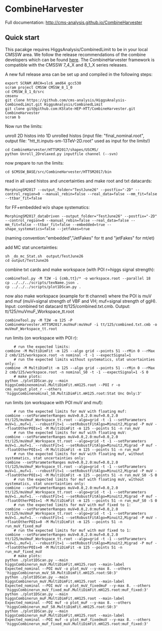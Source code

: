 # CombineHarvester

Full documentation: http://cms-analysis.github.io/CombineHarvester

## Quick start

This pacakge requires HiggsAnalysis/CombinedLimit to be in your local CMSSW area. We follow the release recommendations of the combine developers which can be found [here](https://cms-hcomb.gitbooks.io/combine/content/part1/#for-end-users-that-dont-need-to-commit-or-do-any-development). The CombineHarvester framework is  compatible with the CMSSW 7_4_X and 8_1_X series releases.

A new full release area can be set up and compiled in the following steps:

    export SCRAM_ARCH=slc6_amd64_gcc530
    scram project CMSSW CMSSW_8_1_0
    cd CMSSW_8_1_0/src
    cmsenv
    git clone https://github.com/cms-analysis/HiggsAnalysis-CombinedLimit.git HiggsAnalysis/CombinedLimit
    git clone git@github.com:KState-HEP-HTT/CombineHarvester.git CombineHarvester
    scram b


Now run the limits:

unroll 2D histos into 1D unrolled histos (input file: "final_nominal.root", output file: "htt_tt.inputs-sm-13TeV-2D.root" used as input for the limits!)

    cd CombineHarvester/HTTSM2017/shapes/USCMS/
    python Unroll_2Drelaxed.py inputfile channel (--svn)

now prepare to run the limits:
    
    cd $CMSSW_BASE/src/CombineHarvester/HTTSM2017/bin

read in all used histos and uncertainties and make root and txt datacards:
    
    MorphingSM2017 --output_folder="TestJune26" --postfix="-2D" --control_region=0 --manual_rebin=false --real_data=false --mm_fit=false --ttbar_fit=false
    
for FF+embedded w/o shape systematics:

    MorphingSM2017_dataDriven --output_folder="TestJune26" --postfix="-2D" --control_region=0 --manual_rebin=false --real_data=false --mm_fit=false --ttbar_fit=false --embedded=true --shape_systematics=false --jetfakes=true

(naming convention:"embedded","JetFakes" for tt and "jetFakes" for mt/et)

add MC stat uncertainties:
    
    sh _do_mc_Stat.sh  output/TestJune26
    cd output/TestJune26

combine txt cards and make workspace (with POI r=higgs signal strength):
    
    combineTool.py -M T2W -i {cmb,tt}/* -o workspace.root --parallel 18
    cp ../../../scripts/texName.json .
    cp ../../../scripts/plot1DScan.py .

now also make workspace (example for tt channel) where the POI is muV and muf (muV=signal strength of VBF and VH; muf=signal strength of ggH). Input: combined txt datacard tt/125/combined.txt.cmb. Output: tt/125/muVmuF_Workspace_tt.root
    
    combineTool.py -M T2W -m 125 -P CombineHarvester.HTTSM2017.muVmuF:muVmuF -i tt/125/combined.txt.cmb -o muVmuF_Workspace_tt.root
    
run limits (on workspace with POI r):
        
        # run the expected limits:
    combine -M MultiDimFit -m 125 --algo grid --points 51 --rMin 0 --rMax 2 cmb/125/workspace.root -n nominal -t -1 --expectSignal=1
        # run the expected limits without systematics, stat uncertainties only:
    combine -M MultiDimFit -m 125 --algo grid --points 51 --rMin 0 --rMax 2 cmb/125/workspace.root -n nominal_S0 -t -1 --expectSignal=1 -S 0
        # make plots:
    python ./plot1DScan.py --main higgsCombinenominal.MultiDimFit.mH125.root --POI r -o cms_output_plot_r --others 'higgsCombinenominal_S0.MultiDimFit.mH125.root:Stat Unc Only:3'
    
run limits (on workspace with POI muV and muf):

        # run the expected limits for muV with floating muf:
    combine --setParameterRanges muV=0.0,2.0:muf=0.0,2.0 tt/125/muVmuF_Workspace_tt.root --algo=grid -t -1 --setParameters muV=1.,muf=1. --robustFit=1 --setRobustFitAlgo=Minuit2,Migrad -P muV --floatOtherPOIs=1 -M MultiDimFit -m 125 --points 51 -n run_muV
        # run the expected limits for muf with floating muV:
    combine --setParameterRanges muV=0.0,2.0:muf=0.0,2.0 tt/125/muVmuF_Workspace_tt.root --algo=grid -t -1 --setParameters muV=1.,muf=1. --robustFit=1 --setRobustFitAlgo=Minuit2,Migrad -P muf --floatOtherPOIs=1 -M MultiDimFit -m 125 --points 51 -n run_muF
        # run the expected limits for muV with floating muf, without systematics, stat uncertainties only:    
    combine --setParameterRanges muV=0.0,2.0:muf=0.0,2.0 tt/125/muVmuF_Workspace_tt.root --algo=grid -t -1 --setParameters muV=1.,muf=1. --robustFit=1 --setRobustFitAlgo=Minuit2,Migrad -P muV --floatOtherPOIs=1 -M MultiDimFit -m 125 --points 51 -n run_muV_S0 -S 0
        # run the expected limits for muf with floating muV, without systematics, stat uncertainties only: 
    combine --setParameterRanges muV=0.0,2.0:muf=0.0,2.0 tt/125/muVmuF_Workspace_tt.root --algo=grid -t -1 --setParameters muV=1.,muf=1. --robustFit=1 --setRobustFitAlgo=Minuit2,Migrad -P muf --floatOtherPOIs=1 -M MultiDimFit -m 125 --points 51 -n run_muF_S0 -S 0
        # run the expected limits for muV with muf fixed to 1:
    combine --setParameterRanges muV=0.0,2.0:muf=0.0,2.0 tt/125/muVmuF_Workspace_tt.root --algo=grid -t -1 --setParameters muV=1.,muf=1. --robustFit=1 --setRobustFitAlgo=Minuit2,Migrad -P muV --floatOtherPOIs=0 -M MultiDimFit -m 125 --points 51 -n run_muV_fixed_muF
        # run the expected limits for muf with muV fixed to 1:
    combine --setParameterRanges muV=0.0,2.0:muf=0.0,2.0 tt/125/muVmuF_Workspace_tt.root --algo=grid -t -1 --setParameters muV=1.,muf=1. --robustFit=1 --setRobustFitAlgo=Minuit2,Migrad -P muf --floatOtherPOIs=0 -M MultiDimFit -m 125 --points 51 -n run_muF_fixed_muV
        # make plots:
    python ./plot1DScan.py --main higgsCombinerun_muV.MultiDimFit.mH125.root --main-label Expected_nominal --POI muV -o plot_muV --y-max 8. --others 'higgsCombinerun_muV_S0.MultiDimFit.mH125.root:S0:3'
    python ./plot1DScan.py --main higgsCombinerun_muV.MultiDimFit.mH125.root --main-label Expected_nominal --POI muV -o plot_muV_fixedmuF --y-max 8. --others 'higgsCombinerun_muV_fixed_muF.MultiDimFit.mH125.root:muF_fixed:3'
    python ./plot1DScan.py --main higgsCombinerun_muF.MultiDimFit.mH125.root --main-label Expected_nominal --POI muf -o plot_muF --y-max 8. --others 'higgsCombinerun_muF_S0.MultiDimFit.mH125.root:S0:3'
    python ./plot1DScan.py --main higgsCombinerun_muF.MultiDimFit.mH125.root --main-label Expected_nominal --POI muf -o plot_muF_fixedmuV --y-max 8. --others 'higgsCombinerun_muF_fixed_muV.MultiDimFit.mH125.root:muF_fixed:3'



